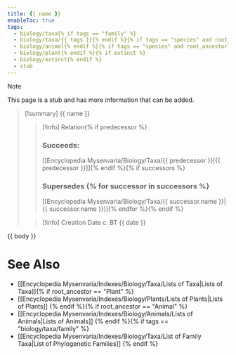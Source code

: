 ```yaml
---
title: {{ name }}
enableToc: true
tags:
  - biology/taxa{% if tags == "family" %}
  - biology/taxa/{{ tags }}{% endif %}{% if tags == "species" and root_ancestor == "Animal" %}
  - biology/animal{% endif %}{% if tags == "species" and root_ancestor == "Plant" %}
  - biology/plant{% endif %}{% if extinct %}
  - biology/extinct{% endif %}
  - stub
---
```


> [!note]
> This page is a stub and has more information that can be added.

> [!summary] {{ name }}
> > [!info] Relation{% if predecessor %}
> > ### Succeeds:
> > [[Encyclopedia Mysenvaria/Biology/Taxa/{{ predecessor }}|{{ predecessor }}]]{% endif %}{% if successors %}
> > ### Supersedes {% for successor in successors %}
> > [[Encyclopedia Mysenvaria/Biology/Taxa/{{ successor.name }}|{{ successor.name }}]]{% endfor %}{% endif %}
>
> > [!info] Creation Date
> > c. BT {{ date }}

{{ body }}

# See Also
- [[Encyclopedia Mysenvaria/Indexes/Biology/Taxa/Lists of Taxa|Lists of Taxa]]{% if root_ancestor == "Plant" %}
- [[Encyclopedia Mysenvaria/Indexes/Biology/Plants/Lists of Plants|Lists of Plants]]
{% endif %}{% if root_ancestor == "Animal" %}
- [[Encyclopedia Mysenvaria/Indexes/Biology/Animals/Lists of Animals|Lists of Animals]]
{% endif %}{% if tags == "biology/taxa/family" %}
- [[Encyclopedia Mysenvaria/Indexes/Biology/Taxa/List of Family Taxa|List of Phylogenetic Families]]
{% endif %}
